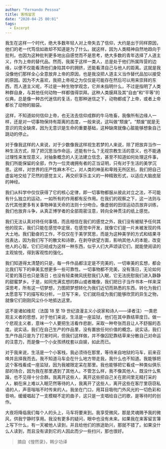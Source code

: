 ```yaml
---
author: "Fernando Pessoa"
title: 客栈留言
date: "2020-04-25 00:01"
tags:
  - Excerpt
---
```


我生在这样一个时代，绝大多数年轻人对上帝失去了信仰，大约是出于同样原因，他们的老一代笃信如故却不知道是为了什么。就这样，因为人类精神自然地趋向于批判，也因为这种批判更多地出自感觉而不是思考，绝大多数的青年选择了人道主义，作为上帝的替代品。然而，我属于这样一类人，总是处于他们所属阵营的边缘，以便不仅能看清他们身陷其中的拥挤，还能看清自己与他人的距离。这就是我没像他们那样全心全意放弃上帝的原因，也是我没把人道主义当作替代品加以接受的原因。因为不大喜欢，我把上帝视之为仅仅是可能存在然后可以用来崇拜的东西，而人道主义呢，不过是一种生物学观念，它并未指明什么，不过是指明了人类种群自身，与其他任何动物一样都值得崇拜。这种人类膜拜及其“自由”和“平等”的仪典，总是像一种古代迷信的复活，在那种迷信之下，动物都成了上帝，或者上帝都长了动物的脑袋。

这样，不知道如何信仰上帝，也无法去信仰成群的牛马牲畜，我像所有边缘人一样，还是对一切事物保持有距离的态度，一般来说，这叫做“颓废”。“颓废”就是无意识的完全缺席，因为无意识是生命的重要基础，这种缺席就像心脏能够想象自己跳动的停止。

对于像我这样的人来说，对于少数像我这样视生若梦的人来说，除了把放弃当作一种生活方式，除了把沉思当作命运，还能有什么？无视宗教生活的意义，也不能通过理性来发现意义，对抽象概念的人无法建立信念，甚至不知道如何处理这件事，我们所能保留的全部，作为一位灵魂拥有者的正当证明，只有对于生活的美学沉思。这样，对世界的庄严性麻木不仁，对人类的神圣和卑贱无所区别，我们把自己虚妄地交给了茫然的感觉主义，再交织享乐主义的一种精致形式，以适应大脑皮层的神经。

我们从科学中仅仅获得了它的核心定律，即一切事物都服从彼此对立之法，不可能有什么独立的运动，一如所有的作用都有反作用。在我们的观察之下，这一法则与古代其他更多有关事物神圣天命的法则十分吻合。像虚弱的田径运动员放弃训练，我们也放弃斗争，从真正博学者的全部周密注意，转向全神贯注的纸上感觉。

我们无法认真对待任何事情，而且相信在我们的感觉之外，我们没有被赋予任何其他的现实，我们只能在感觉中定居，在感觉中开发，就像它们是一片未被发现的伟大土地。我们勤奋的工作，不仅仅在于美学冥思，而是为这种美学的方式和结果寻找表达，因为我们写下的散文和诗歌，在剥夺欲望方面，影响其他人的本能，改变他人的心智。它们已经成为这样一种东西，似乎人们大声颂读它们，就能使阅读的主观愉悦，得到客观性的强化。

我们知道得太清楚的只是，每一件作品都注定是不完美的，一切审美的玄想，都会比我们写下的审美玄想更多一些可靠性。一切事物都不完美，没有落日，无论如何可爱的落日也只是落日；也没有轻柔微风抚慰我们入眠，它无法抚慰我们进入静静的甜蜜梦乡。于是，如同充满玄想的群山或者雕像，我们把日子当作书本一样来深深思考，所有这一切梦想，力图把梦想转化为我们近切而熟悉的东西，转化为我们太愿意写下的描写和分析。一旦写下来，它们就将成为我们能够欣赏的异生之物，就像它们刚刚风尘仆仆地抵达这里。

这不是诸如维尼（法国 18 至 19 世纪浪漫主义小说家和诗人——译者注）一类悲观主义者的思想，对于他们来说，生活是一座监狱，他们在其中靠结草度日。做一个悲观主义者，意味一个人要把生活看作悲剧，采取一种夸张而且让人不舒服的态度。说实话，我们在自己生产的作品里，没有置放任何价值的概念。说实话，我们生产作品只是为了打发时间，但我们这样做，并不像囚犯靠结草来分散自己对命运的注意力，而是像一个小女孩绣枕套以自娱，如此而已。

对于我来说，生活是一个小客栈，我必须待在那里，等待来自地狱的马车，前来召唤并且择我而去。我不知道马车会在什么地方带走我，我什么也不知道。我能够把这个客栈看成一座监狱，因为我被限定呆在那里。我也能够把它看成一种类似俱乐部的场合，因为我在那里遇到了其他人。不管怎么样，我不像其他人，既没什么焦躁，也不见得十分合群。我离开这些人，离开这些把自己关在房间里无精打采的人，躺在床上难以入眠茫然等待的人，我离开了这些人，离开这些在客厅里窃窃私语的人，声音嗡嗡不时传来的人。我坐在门口，用耳目吸吮门外风光的一切色彩和音响，缓缓唱起了一支模糊不定的曲子，这只是一支唱给自己的歌，是等待时的创作。

大夜将降临我们每个人的头上，马车将要来到。我享受微风，那是灵魂赐予我的微风，供我宁静时享用。我没有更多的疑问，眼中也没有未来。如果我在来客留言簿上写下什么，有一天被他人读到，并且给他们的旅途助兴，那就不错了。如果没什么人读到，而且没有读到它的人因此而少一些扫兴，那也很好。

> 摘自《惶然录》，韩少功译
